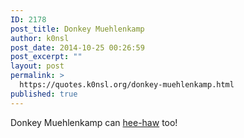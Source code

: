 ```yaml
---
ID: 2178
post_title: Donkey Muehlenkamp
author: k0nsl
post_date: 2014-10-25 00:26:59
post_excerpt: ""
layout: post
permalink: >
  https://quotes.k0nsl.org/donkey-muehlenkamp.html
published: true
---
```

Donkey Muehlenkamp can <a href="https://donkey.k0nsl.org/heeee-haw" title="hee-haw" target="_blank">hee-haw</a> too! <img class='wpml_ico' alt='' src='http://quotes.k0nsl.org/wp-content/plugins/wp-monalisa/icons/wpml_whistle3.gif' />